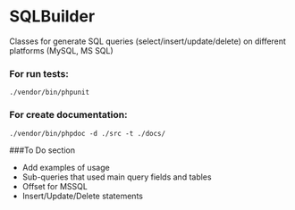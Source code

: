 # SQLBuilder
Classes for generate SQL queries (select/insert/update/delete) on different platforms (MySQL, MS SQL)

### For run tests:
`./vendor/bin/phpunit`

### For create documentation:
`./vendor/bin/phpdoc -d ./src -t ./docs/`

###To Do section
* Add examples of usage
* Sub-queries that used main query fields and tables
* Offset for MSSQL
* Insert/Update/Delete statements

